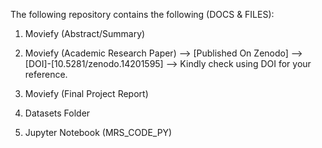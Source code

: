 The following repository contains the following (DOCS & FILES):

1. Moviefy (Abstract/Summary)
   
2. Moviefy (Academic Research Paper)
    --> [Published On Zenodo] 
    --> [DOI]-[10.5281/zenodo.14201595]
    --> Kindly check using DOI for your reference.
   
3. Moviefy (Final Project Report)

4. Datasets Folder

5. Jupyter Notebook (MRS_CODE_PY)
